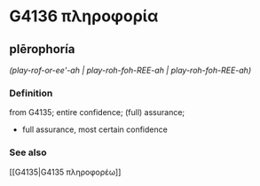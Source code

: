 # G4136 πληροφορία

## plērophoría

_(play-rof-or-ee'-ah | play-roh-foh-REE-ah | play-roh-foh-REE-ah)_

### Definition

from G4135; entire confidence; (full) assurance; 

- full assurance, most certain confidence

### See also

[[G4135|G4135 πληροφορέω]]
